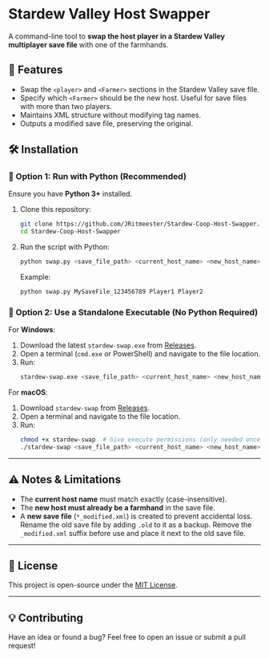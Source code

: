 # Stardew Valley Host Swapper

A command-line tool to **swap the host player in a Stardew Valley multiplayer save file** with one of the farmhands.

## 📜 Features
- Swap the `<player>` and `<Farmer>` sections in the Stardew Valley save file.
- Specify which `<Farmer>` should be the new host. Useful for save files with more than two players.
- Maintains XML structure without modifying tag names.
- Outputs a modified save file, preserving the original.

## 🛠️ Installation

### 🔹 Option 1: Run with Python (Recommended)
Ensure you have **Python 3+** installed.

1. Clone this repository:
   ```sh
   git clone https://github.com/JRitmeester/Stardew-Coop-Host-Swapper.git
   cd Stardew-Coop-Host-Swapper
   ```

2. Run the script with Python:
   ```sh
   python swap.py <save_file_path> <current_host_name> <new_host_name>
   ```

   Example:
   ```sh
   python swap.py MySaveFile_123456789 Player1 Player2
   ```

### 🔹 Option 2: Use a Standalone Executable (No Python Required)
For **Windows**:
1. Download the latest `stardew-swap.exe` from [Releases](https://github.com/your-username/stardew-host-swapper/releases).
2. Open a terminal (`cmd.exe` or PowerShell) and navigate to the file location.
3. Run:
   ```sh
   stardew-swap.exe <save_file_path> <current_host_name> <new_host_name>
   ```

For **macOS**:
1. Download `stardew-swap` from [Releases](https://github.com/your-username/stardew-host-swapper/releases).
2. Open a terminal and navigate to the file location.
3. Run:
   ```sh
   chmod +x stardew-swap  # Give execute permissions (only needed once)
   ./stardew-swap <save_file_path> <current_host_name> <new_host_name>
   ```

---

## ⚠️ Notes & Limitations
- The **current host name** must match exactly (case-insensitive).
- The **new host must already be a farmhand** in the save file.
- A **new save file** (`*_modified.xml`) is created to prevent accidental loss. Rename the old save file by adding `.old` to it as a backup. Remove the `_modified.xml` suffix before use and place it next to the old save file.

---

## 📜 License
This project is open-source under the [MIT License](LICENSE).

---

## 💡 Contributing
Have an idea or found a bug? Feel free to open an issue or submit a pull request!